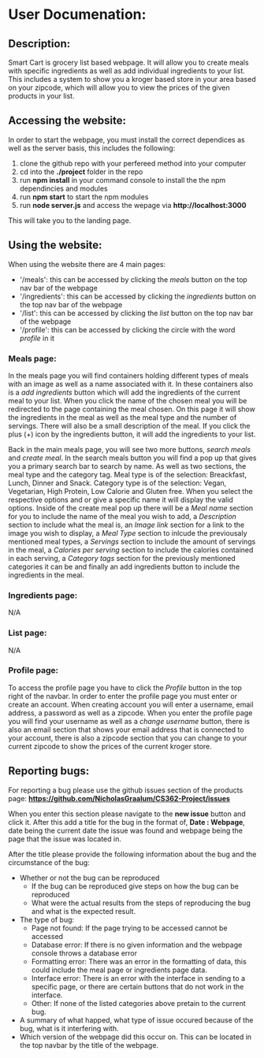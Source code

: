 # User Documenation:
## Description:
Smart Cart is grocery list based webpage. It will allow you to create meals with specific ingredients as well as add individual ingredients to your list. This includes a system to show you a kroger based store in your area based on your zipcode, which will allow you to view the prices of the given products in your list.

## Accessing the website:
In order to start the webpage, you must install the correct dependices as well as the server basis, this includes the following:
1) clone the github repo with your perfereed method into your computer
2) cd into the **./project** folder in the repo
3) run **npm install** in your command console to install the the npm dependincies and modules
4) run **npm start** to start the npm modules
5) run **node server.js** and access the wepage via **http://localhost:3000**

This will take you to the landing page. 

## Using the website:
When using the website there are 4 main pages:
- '/meals': this can be accessed by clicking the *meals* button on the top nav bar of the webpage
- '/ingredients':  this can be accessed by clicking the *ingredients* button on the top nav bar of the webpage
- '/list': this can be accessed by clicking the *list* button on the top nav bar of the webpage
- '/profile': this can be accessed by clicking the circle with the word *profile* in it

### Meals page:
In the meals page you will find containers holding different types of meals with an image as well as a name associated with it. In these containers also is a *add ingredients* button which will add the ingredients of the current meal to your list. When you click the name of the chosen meal you will be redirected to the page containing the meal chosen. On this page it will show the ingredients in the meal as well as the meal type and the number of servings. There will also be a small description of the meal. If you click the plus (+) icon by the ingredients button, it will add the ingredients to your list. 

Back in the main meals page, you will see two more buttons, *search meals* and *create meal*. In the search meals button you will find a pop up that gives you a primary search bar to search by name. As well as two sections, the meal type and the category tag. Meal type is of the selection: Breackfast, Lunch, Dinner and Snack. Category type is of the selection: Vegan, Vegetarian, High Protein, Low Calorie and Gluten free. When you select the respective options and or give a specific name it will display the valid options. Inside of the create meal pop up there will be a *Meal name* section for you to include the name of the meal you wish to add, a *Description* section to include what the meal is, an *Image link* section for a link to the image you wish to display, a *Meal Type* section to inlcude the previousaly mentioned meal types, a *Servings* section to include the amount of servings in the meal, a *Calories per serving* section to include the calories contained in each serving, a *Category tags* section for the previously mentioned categories it can be and finally an add ingredients button to include the ingredients in the meal. 

### Ingredients page:
N/A

### List page:
N/A

### Profile page:
To access the profile page you have to click the *Profile* button in the top right of the navbar. In order to enter the profile page you must enter or create an account. When creating account you will enter a username, email address, a password as well as a zipcode. When you enter the profile page you will find your username as well as a *change username* button, there is also an email section that shows your email address that is connected to your account, there is also a zipcode section that you can change to your current zipcode to show the prices of the current kroger store. 

## Reporting bugs:
For reporting a bug please use the github issues section of the products page:
**https://github.com/NicholasGraalum/CS362-Project/issues**

When you enter this section please navigate to the **new issue** button and click it. After this add a title for the bug in the format of, **Date : Webpage**, date being the current date the issue was found and webpage being the page that the issue was located in. 

After the title please provide the following information about the bug and the circumstance of the bug:
- Whether or not the bug can be reproduced
    - If the bug can be reproduced give steps on how the bug can be reproduced
    - What were the actual results from the steps of reproducing the bug and what is the expected result.
- The type of bug:
    - Page not found: If the page trying to be accessed cannot be accessed
    - Database error: If there is no given information and the webpage console throws a database error
    - Formatting error: There was an error in the formatting of data, this could include the meal page or ingredients page data.
    - Interface error: There is an error with the interface in sending to a specific page, or there are certain buttons that do not work in the interface. 
    - Other: If none of the listed categories above pretain to the current bug.
- A summary of what happed, what type of issue occured because of the bug, what is it interfering with. 
- Which version of the webpage did this occur on. This can be located in the top navbar by the title of the webpage.